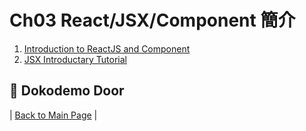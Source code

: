 # Ch03 React/JSX/Component 簡介

1. [Introduction to ReactJS and Component](https://github.com/druckenclam/reactjs101/blob/en/Ch03/reactjs-introduction.md)
2. [JSX Introductary Tutorial](https://github.com/druckenclam/reactjs101/blob/en/Ch03/react-jsx-introduction.md)

## :door: Dokodemo Door
| [Back to Main Page](https://github.com/druckenclam/reactjs101/tree/en) |
